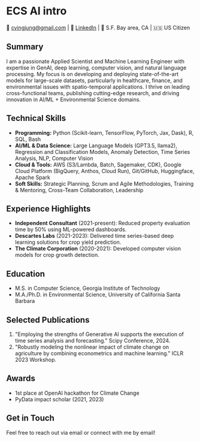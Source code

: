 # ECS AI intro

 📧 cyingjung@gmail.com | 💼 [LinkedIn](https://www.linkedin.com/in/yj-elizabeth-chen) | 📍 S.F. Bay area, CA | 🇺🇸 US Citizen

## Summary

I am a passionate Applied Scientist and Machine Learning Engineer with expertise in GenAI, deep learning, computer vision, and natural language processing. My focus is on developing and deploying state-of-the-art models for large-scale datasets, particularly in healthcare, finance, and environmental issues with spatio-temporal applications. I thrive on leading cross-functional teams, publishing cutting-edge research, and driving innovation in AI/ML + Environmental Science domains.

## Technical Skills

- **Programming:** Python (Scikit-learn, TensorFlow, PyTorch, Jax, Dask), R, SQL, Bash
- **AI/ML & Data Science:** Large Language Models (GPT3.5, llama2), Regression and Classification Models, Anomaly Detection, Time Series Analysis, NLP, Computer Vision
- **Cloud & Tools:** AWS (S3/Lambda, Batch, Sagemaker, CDK), Google Cloud Platform (BigQuery, Anthos, Cloud Run), Git/GitHub, Huggingface, Apache Spark
- **Soft Skills:** Strategic Planning, Scrum and Agile Methodologies, Training & Mentoring, Cross-Team Collaboration, Leadership

## Experience Highlights

- **Independent Consultant** (2021-present): Reduced property evaluation time by 50% using ML-powered dashboards.
- **Descartes Labs** (2021-2023): Delivered time series-based deep learning solutions for crop yield prediction.
- **The Climate Corporation** (2020-2021): Developed computer vision models for crop growth detection.

## Education

- M.S. in Computer Science, Georgia Institute of Technology
- M.A./Ph.D. in Environmental Science, University of California Santa Barbara

## Selected Publications

1. "Employing the strengths of Generative AI supports the execution of time series analysis and forecasting." Scipy Conference, 2024.
2. "Robustly modeling the nonlinear impact of climate change on agriculture by combining econometrics and machine learning." ICLR 2023 Workshop.

## Awards

- 1st place at OpenAI hackathon for Climate Change
- PyData impact scholar (2021, 2023)

## Get in Touch

Feel free to reach out via email or connect with me by email!
